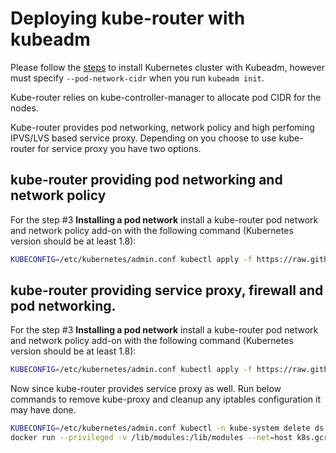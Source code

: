 # Deploying kube-router with kubeadm

Please follow the [steps](https://kubernetes.io/docs/setup/independent/create-cluster-kubeadm/) to install Kubernetes cluster with Kubeadm, however must specify `--pod-network-cidr` when you run `kubeadm init`.

Kube-router relies on kube-controller-manager to allocate pod CIDR for the nodes.

Kube-router provides pod networking, network policy and high perfoming IPVS/LVS based service proxy. Depending on you choose to use kube-router for service proxy you have two options.

## kube-router providing pod networking and network policy

For the step #3 **Installing a pod network** install a kube-router pod network and network policy add-on with the following command (Kubernetes version should be at least 1.8):

```sh
KUBECONFIG=/etc/kubernetes/admin.conf kubectl apply -f https://raw.githubusercontent.com/cloudnativelabs/kube-router/master/daemonset/kubeadm-kuberouter.yaml
```

## kube-router providing service proxy, firewall and pod networking.

For the step #3 **Installing a pod network** install a kube-router pod network and network policy add-on with the following command (Kubernetes version should be at least 1.8):

```sh
KUBECONFIG=/etc/kubernetes/admin.conf kubectl apply -f https://raw.githubusercontent.com/cloudnativelabs/kube-router/master/daemonset/kubeadm-kuberouter-all-features.yaml
```

Now since kube-router provides service proxy as well. Run below commands to remove kube-proxy and cleanup any iptables configuration it may have done.

```sh
KUBECONFIG=/etc/kubernetes/admin.conf kubectl -n kube-system delete ds kube-proxy
docker run --privileged -v /lib/modules:/lib/modules --net=host k8s.gcr.io/kube-proxy-amd64:v1.15.1 kube-proxy --cleanup
```


